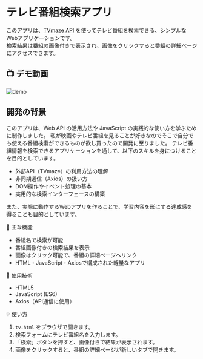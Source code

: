 # テレビ番組検索アプリ

このアプリは、[TVmaze API](https://www.tvmaze.com/api) を使ってテレビ番組を検索できる、シンプルなWebアプリケーションです。  
検索結果は番組の画像付きで表示され、画像をクリックすると番組の詳細ページにアクセスできます。

## 📺 デモ動画
![demo](https://github.com/user-attachments/assets/2bf62496-10d9-41be-b49a-a13d7443c41a)

## 開発の背景

このアプリは、Web API の活用方法や JavaScript の実践的な使い方を学ぶために制作しました。
私が映画やテレビ番組を見ることが好きなのでそこで自分でも使える番組検索ができるものが欲し買ったので開発に至りました。
テレビ番組情報を検索できるアプリケーションを通して、以下のスキルを身につけることを目的としています。

- 外部API（TVmaze）の利用方法の理解
- 非同期通信（Axios）の扱い方
- DOM操作やイベント処理の基本
- 実用的な検索インターフェースの構築

また、実際に動作するWebアプリを作ることで、学習内容を形にする達成感を得ることも目的としています。




 🚀 主な機能

- 番組名で検索が可能
- 番組画像付きの検索結果を表示
- 画像はクリック可能で、番組の詳細ページへリンク
- HTML・JavaScript・Axiosで構成された軽量なアプリ

🔧 使用技術

- HTML5
- JavaScript (ES6)
- Axios（API通信に使用）



💡 使い方

1. `tv.html` をブラウザで開きます。
2. 検索フォームにテレビ番組名を入力します。
3. 「検索」ボタンを押すと、画像付きで結果が表示されます。
4. 画像をクリックすると、番組の詳細ページが新しいタブで開きます。









